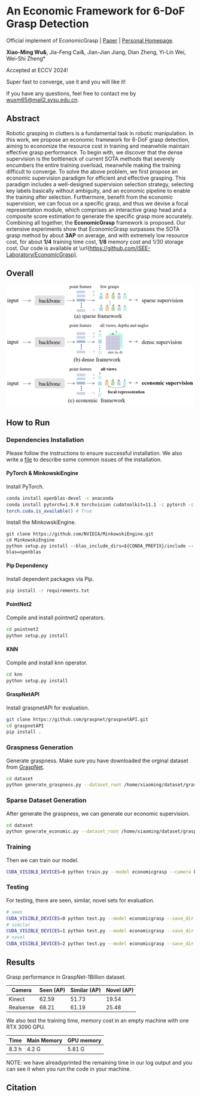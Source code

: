 # An Economic Framework for 6-DoF Grasp Detection

Official implement of EconomicGrasp | [Paper]() | [Personal Homepage](https://dravenalg.github.io/).

**Xiao-Ming Wu&**, Jia-Feng Cai&, Jian-Jian Jiang, Dian Zheng, Yi-Lin Wei, Wei-Shi Zheng*

Accepted at ECCV 2024!

Super fast to converge, use it and you will like it!

If you have any questions, feel free to contact me by wuxm65@mail2.sysu.edu.cn.

## Abstract

 Robotic grasping in clutters is a fundamental task in robotic manipulation. In this work, we propose an economic framework for 6-DoF grasp detection, aiming to economize the resource cost in training and meanwhile maintain effective grasp performance. To begin with, we discover that the dense supervision is the bottleneck of current SOTA methods that severely encumbers the entire training overload, meanwhile making the training difficult to converge. To solve the above problem, we first propose an economic supervision paradigm for efficient and effective grasping. This paradigm includes a well-designed supervision selection strategy, selecting key labels basically without ambiguity, and an economic pipeline to enable the training after selection. Furthermore, benefit from the economic supervision, we can focus on a specific grasp, and thus we devise a focal representation module, which comprises an interactive grasp head and a composite score estimation to generate the specific grasp more accurately. Combining all together, the **EconomicGrasp** framework is proposed. Our extensive experiments show that EconomicGrasp surpasses the SOTA grasp method by about **3AP** on average, and with extremely low resource cost, for about **1/4** training time cost, **1/8** memory cost and 1/30 storage cost. Our code is available at \url{https://github.com/iSEE-Laboratory/EconomicGrasp}.

## Overall

<img src="imgs/framework.png" alt="model_framework" style="zoom:50%;" />

## How to Run

### Dependencies Installation

Please follow the instructions to ensure successful installation. We also write a [file](common_issues.md) to describe some common issues of the installation.

#### PyTorch & MinkowskiEngine

Install PyTorch. 

```bash
conda install openblas-devel -c anaconda
conda install pytorch=1.9.0 torchvision cudatoolkit=11.1 -c pytorch -c nvidia
torch.cuda.is_available() # True
```

Install the MinkowskiEngine.

```
git clone https://github.com/NVIDIA/MinkowskiEngine.git
cd MinkowskiEngine
python setup.py install --blas_include_dirs=${CONDA_PREFIX}/include --blas=openblas
```

#### Pip Dependency

Install dependent packages via Pip.

```bash
pip install -r requirements.txt
```

#### PointNet2

Compile and install pointnet2 operators.

```bash
cd pointnet2
python setup.py install
```

#### KNN 

Compile and install knn operator.

```bash
cd knn
python setup.py install
```

#### GraspNetAPI 

Install graspnetAPI for evaluation.

```bash
git clone https://github.com/graspnet/graspnetAPI.git
cd graspnetAPI
pip install .
```

### Graspness Generation

Generate graspness. Make sure you have downloaded the orginal dataset from [GraspNet](https://graspnet.net/). 
```bash
cd dataset
python generate_graspness.py --dataset_root /home/xiaoming/dataset/graspnet --camera_type kinect
```

### Sparse Dataset Generation

After generate the graspness, we can generate our economic supervision.

```bash
cd dataset
python generate_economic.py --dataset_root /home/xiaoming/dataset/graspnet --camera_type kinect
```

### Training

Then we can train our model.

```bash
CUDA_VISIBLE_DEVICES=0 python train.py --model economicgrasp --camera kinect --log_dir results/economicgrasp --max_epoch 10 --batch_size 4 --dataset_root /home/xiaoming/dataset/graspnet
```

### Testing

For testing, there are seen, similar, novel sets for evaluation.

```bash
# seen
CUDA_VISIBLE_DEVICES=0 python test.py --model economicgrasp --save_dir results/economicgrasp/test_ep10_seen --checkpoint_path results/economicgrasp/economicgrasp_epoch10.tar --camera kinect --dataset_root /home/xiaoming/dataset/graspnet --test_mode seen --inference --m_point 2048
# similar
CUDA_VISIBLE_DEVICES=1 python test.py --model economicgrasp --save_dir results/economicgrasp/test_ep10_similar --checkpoint_path results/economicgrasp/economicgrasp_epoch10.tar --camera kinect --dataset_root /home/xiaoming/dataset/graspnet --test_mode similar --inference --m_point 2048
# novel
CUDA_VISIBLE_DEVICES=2 python test.py --model economicgrasp --save_dir results/economicgrasp/test_ep10_novel --checkpoint_path results/economicgrasp/economicgrasp_epoch10.tar --camera kinect --dataset_root /home/xiaoming/dataset/graspnet --test_mode novel --inference --m_point 2048

```

## Results

Grasp performance in GraspNet-1Billion dataset.

| Camera    | Seen (AP) | Similar (AP) | Novel (AP) |
| --------- | --------- | ------------ | ---------- |
| Kinect    | 62.59     | 51.73        | 19.54      |
| Realsense | 68.21     | 61.19        | 25.48      |

We also test the training time, memory cost in an empty machine with one RTX 3090 GPU. 

| Time  | Main Memory | GPU memory |
| ----- | ----------- | ---------- |
| 8.3 h | 4.2 G       | 5.81 G     |

NOTE: we have alreadyprinted the remaining time in our log output and you can see it when you run the code in your machine.

## Citation

```
